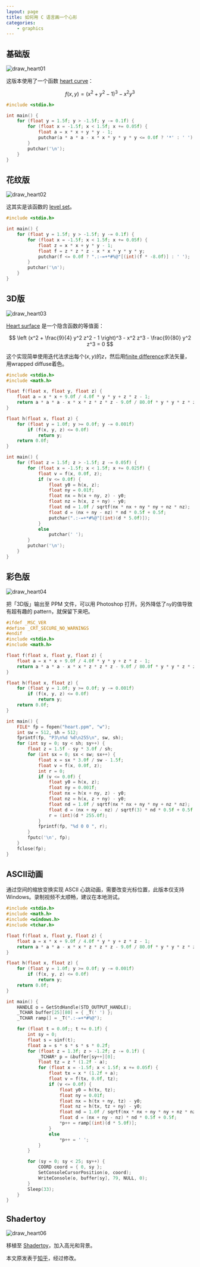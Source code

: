 ```yaml
---
layout: page
title: 如何用 C 语言画一个心形
categories:
    - graphics
---
```


## 基础版

![draw_heart01](/images/draw_heart01.jpg)

这版本使用了一个函数 [heart curve](http://mathworld.wolfram.com/HeartCurve.html)：

$$
f(x, y) = (x^2 + y^2 - 1)^3 - x^2y^3
$$

~~~C
#include <stdio.h>

int main() {
    for (float y = 1.5f; y > -1.5f; y -= 0.1f) {
        for (float x = -1.5f; x < 1.5f; x += 0.05f) {
            float a = x * x + y * y - 1;
            putchar(a * a * a - x * x * y * y * y <= 0.0f ? '*' : ' ');
        }
        putchar('\n');
    }
}
~~~

## 花纹版

![draw_heart02](/images/draw_heart02.jpg)

这其实是该函数的 [level set](http://en.wikipedia.org/wiki/Level_set)。

~~~C
#include <stdio.h>

int main() {
    for (float y = 1.5f; y > -1.5f; y -= 0.1f) {
        for (float x = -1.5f; x < 1.5f; x += 0.05f) {
            float z = x * x + y * y - 1;
            float f = z * z * z - x * x * y * y * y;
            putchar(f <= 0.0f ? ".:-=+*#%@"[(int)(f * -8.0f)] : ' ');
        }
        putchar('\n');
    }
}
~~~

## 3D版

![draw_heart03](/images/draw_heart03.jpg)

[Heart surface](http://mathworld.wolfram.com/HeartSurface.html) 是一个隐含函数的等值面：

$$
\left (x^2 + \frac{9}{4} y^2 z^2 - 1 \right)^3 - x^2 z^3 - \frac{9}{80} y^2 z^3 = 0
$$

这个实现简单使用迭代法求出每个$(x, y)$的$z$，然后用[finite difference](http://en.wikipedia.org/wiki/Finite_difference)求法矢量，用wrapped diffuse着色。

~~~C
#include <stdio.h>
#include <math.h>

float f(float x, float y, float z) {
    float a = x * x + 9.0f / 4.0f * y * y + z * z - 1;
    return a * a * a - x * x * z * z * z - 9.0f / 80.0f * y * y * z * z * z;
}

float h(float x, float z) {
    for (float y = 1.0f; y >= 0.0f; y -= 0.001f)
        if (f(x, y, z) <= 0.0f)
            return y;
    return 0.0f;
}

int main() {
    for (float z = 1.5f; z > -1.5f; z -= 0.05f) {
        for (float x = -1.5f; x < 1.5f; x += 0.025f) {
            float v = f(x, 0.0f, z);
            if (v <= 0.0f) {
                float y0 = h(x, z);
                float ny = 0.01f;
                float nx = h(x + ny, z) - y0;
                float nz = h(x, z + ny) - y0;
                float nd = 1.0f / sqrtf(nx * nx + ny * ny + nz * nz);
                float d = (nx + ny - nz) * nd * 0.5f + 0.5f;
                putchar(".:-=+*#%@"[(int)(d * 5.0f)]);
            }
            else
                putchar(' ');
        }
        putchar('\n');
    }
}
~~~

## 彩色版

![draw_heart04](/images/draw_heart04.jpg)

把「3D版」输出至 PPM 文件，可以用 Photoshop 打开。另外降低了`ny`的值导致有超有趣的 pattern，就保留下来吧。

~~~C
#ifdef _MSC_VER
#define _CRT_SECURE_NO_WARNINGS
#endif
#include <stdio.h>
#include <math.h>

float f(float x, float y, float z) {
    float a = x * x + 9.0f / 4.0f * y * y + z * z - 1;
    return a * a * a - x * x * z * z * z - 9.0f / 80.0f * y * y * z * z * z;
}

float h(float x, float z) {
    for (float y = 1.0f; y >= 0.0f; y -= 0.001f)
        if (f(x, y, z) <= 0.0f)
            return y;
    return 0.0f;
}

int main() {
    FILE* fp = fopen("heart.ppm", "w");
    int sw = 512, sh = 512;
    fprintf(fp, "P3\n%d %d\n255\n", sw, sh);
    for (int sy = 0; sy < sh; sy++) {
        float z = 1.5f - sy * 3.0f / sh;
        for (int sx = 0; sx < sw; sx++) {
            float x = sx * 3.0f / sw - 1.5f;
            float v = f(x, 0.0f, z);
            int r = 0;
            if (v <= 0.0f) {
                float y0 = h(x, z);
                float ny = 0.001f;
                float nx = h(x + ny, z) - y0;
                float nz = h(x, z + ny) - y0;
                float nd = 1.0f / sqrtf(nx * nx + ny * ny + nz * nz);
                float d = (nx + ny - nz) / sqrtf(3) * nd * 0.5f + 0.5f;
                r = (int)(d * 255.0f);
            }
            fprintf(fp, "%d 0 0 ", r);
        }
        fputc('\n', fp);
    }
    fclose(fp);
}
~~~

## ASCII动画

通过空间的缩放变换实现 ASCII 心跳动画，需要改变光标位置，此版本仅支持 Windows。录制视频不太顺畅，建议在本地测试。

~~~C
#include <stdio.h>
#include <math.h>
#include <windows.h>
#include <tchar.h>

float f(float x, float y, float z) {
    float a = x * x + 9.0f / 4.0f * y * y + z * z - 1;
    return a * a * a - x * x * z * z * z - 9.0f / 80.0f * y * y * z * z * z;
}

float h(float x, float z) {
    for (float y = 1.0f; y >= 0.0f; y -= 0.001f)
        if (f(x, y, z) <= 0.0f)
            return y;
    return 0.0f;
}

int main() {
    HANDLE o = GetStdHandle(STD_OUTPUT_HANDLE);
    _TCHAR buffer[25][80] = { _T(' ') };
    _TCHAR ramp[] = _T(".:-=+*#%@");

    for (float t = 0.0f;; t += 0.1f) {
        int sy = 0;
        float s = sinf(t);
        float a = s * s * s * s * 0.2f;
        for (float z = 1.3f; z > -1.2f; z -= 0.1f) {
            _TCHAR* p = &buffer[sy++][0];
            float tz = z * (1.2f - a);
            for (float x = -1.5f; x < 1.5f; x += 0.05f) {
                float tx = x * (1.2f + a);
                float v = f(tx, 0.0f, tz);
                if (v <= 0.0f) {
                    float y0 = h(tx, tz);
                    float ny = 0.01f;
                    float nx = h(tx + ny, tz) - y0;
                    float nz = h(tx, tz + ny) - y0;
                    float nd = 1.0f / sqrtf(nx * nx + ny * ny + nz * nz);
                    float d = (nx + ny - nz) * nd * 0.5f + 0.5f;
                    *p++ = ramp[(int)(d * 5.0f)];
                }
                else
                    *p++ = ' ';
            }
        }

        for (sy = 0; sy < 25; sy++) {
            COORD coord = { 0, sy };
            SetConsoleCursorPosition(o, coord);
            WriteConsole(o, buffer[sy], 79, NULL, 0);
        }
        Sleep(33);
    }
}
~~~

## Shadertoy

![draw_heart06](/images/draw_heart06.jpg)

移植至 [Shadertoy](https://www.shadertoy.com/view/XtXGR8)，加入高光和背景。

本文原发表于[知乎](http://www.zhihu.com/question/20187195/answer/34873279)，经过修改。